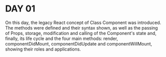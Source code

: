 # DAY 01

On this day, the legacy React concept of Class Component was introduced. The methods were defined and their syntax shown, as well as the passing of Props, storage, modification and calling of the Component's state and, finally, its life cycle and the four main methods: render, componentDidMount, componentDidUpdate and componentWillMount, showing their roles and applications.
